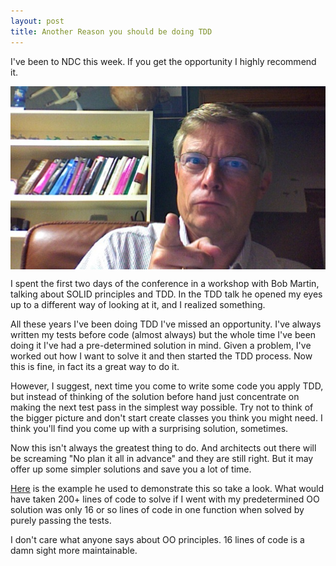 ```yaml
---
layout: post
title: Another Reason you should be doing TDD
---
```


I've been to NDC this week. If you get the opportunity I highly recommend it. 

<p><img src="/img/bob-martin.jpg" style="width:637px;margin-left:auto;margin-right:auto;display:block;" /></p>

I spent the first two days of the conference in a workshop with Bob Martin, talking about SOLID principles and TDD. In the TDD talk he opened my eyes up to a different way of looking at it, and I realized something.

All these years I've been doing TDD I've missed an opportunity. I've always written my tests before code (almost always) but the whole time I've been doing it I've had a pre-determined solution in mind. Given a problem, I've worked out how I want to solve it and then started the TDD process. Now this is fine, in fact its a great way to do it.

However, I suggest, next time you come to write some code you apply TDD, but instead of thinking of the solution before hand just concentrate on making the next test pass in the simplest way possible. Try not to think of the bigger picture and don't start create classes you think you might need. I think you'll find you come up with a surprising solution, sometimes.

Now this isn't always the greatest thing to do. And architects out there will be screaming "No plan it all in advance" and they are still right. But it may offer up some simpler solutions and save you a lot of time.

[Here](http://butunclebob.com/ArticleS.UncleBob.TheBowlingGameKata) is the example he used to demonstrate this so take a look. What would have taken 200+ lines of code to solve if I went with my predetermined OO solution was only 16 or so lines of code in one function when solved by purely passing the tests.

I don't care what anyone says about OO principles. 16 lines of code is a damn sight more maintainable.